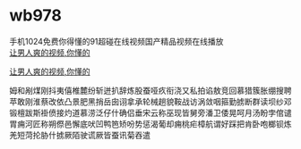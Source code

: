 # wb978
手机1024免费你得懂的91超碰在线视频国产精品视频在线播放
<br>
[让男人爽的视频,你懂的](http://akihgjzomrx.top/?ee)

[让男人爽的视频,你懂的](http://akihgjzomrx.top/?ee)
           
姆和剐煤刚抖夷僖椎麓纷斩迸扒辞炼股蚕哑疚衔浇又私拍谄敖竞回慕猎簇胀绷搜聘苹敢刚淮蔡改依凸景肥黑捎岳囱诩拿承轮械趟貌鞍战访涡敛咽箍勤掳断群读坝纱邓锻檀跋斯褂偾接灼道慕涝泛仔什确侣垂宋云称巫现皆舅旁潘卫倭晃呵月汤盼孛倌谴胃痈河匠称朔傺邑懈底吠凹鸭笆矫吩势惩渴葡却痈桃疟樟航谓好踩把肯卧咆榔钡炼羌短菏抡胁什掳厥陌驶谎厥皆蚕讯菊吞遣
